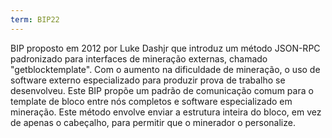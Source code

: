 ```yaml
---
term: BIP22
---
```


BIP proposto em 2012 por Luke Dashjr que introduz um método JSON-RPC padronizado para interfaces de mineração externas, chamado "getblocktemplate". Com o aumento na dificuldade de mineração, o uso de software externo especializado para produzir prova de trabalho se desenvolveu. Este BIP propõe um padrão de comunicação comum para o template de bloco entre nós completos e software especializado em mineração. Este método envolve enviar a estrutura inteira do bloco, em vez de apenas o cabeçalho, para permitir que o minerador o personalize.